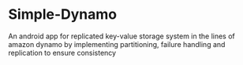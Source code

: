 # Simple-Dynamo
An android app for replicated key-value storage system in the lines of amazon dynamo by implementing partitioning, failure handling and replication to ensure consistency
